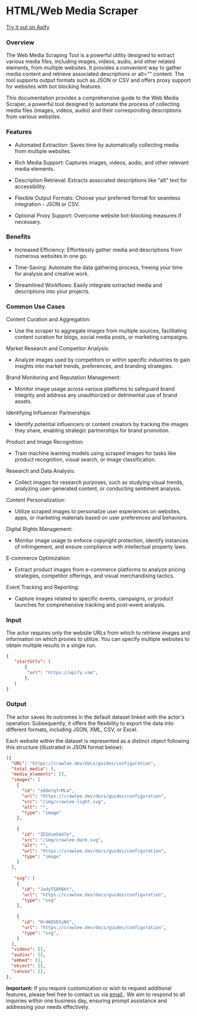 # HTML/Web Media Scraper
[Try it out on Apify](https://apify.com/aweworkz/html-web-media-scraper)



### Overview

The Web Media Scraping Tool is a powerful utility designed to extract various media files, including images, videos, audio, and other related elements, from multiple websites. It provides a convenient way to gather media content and retrieve associated descriptions or alt="" content. The tool supports output formats such as JSON or CSV and offers proxy support for websites with bot blocking features.

  

This documentation provides a comprehensive guide to the Web Media Scraper, a powerful tool designed to automate the process of collecting media files (images, videos, audio) and their corresponding descriptions from various websites.

  

### Features

- Automated Extraction: Saves time by automatically collecting media from multiple websites.

- Rich Media Support: Captures images, videos, audio, and other relevant media elements.

- Description Retrieval: Extracts associated descriptions like "alt" text for accessibility.

- Flexible Output Formats: Choose your preferred format for seamless integration - JSON or CSV.

- Optional Proxy Support: Overcome website bot-blocking measures if necessary.

  

### Benefits

- Increased Efficiency: Effortlessly gather media and descriptions from numerous websites in one go.

- Time-Saving: Automate the data gathering process, freeing your time for analysis and creative work.

- Streamlined Workflows: Easily integrate extracted media and descriptions into your projects.

  

### Common Use Cases


Content Curation and Aggregation:

- Use the scraper to aggregate images from multiple sources, facilitating content curation for blogs, social media posts, or marketing campaigns.

Market Research and Competitor Analysis:

- Analyze images used by competitors or within specific industries to gain insights into market trends, preferences, and branding strategies.

Brand Monitoring and Reputation Management:

- Monitor image usage across various platforms to safeguard brand integrity and address any unauthorized or detrimental use of brand assets.

Identifying Influencer Partnerships:

- Identify potential influencers or content creators by tracking the images they share, enabling strategic partnerships for brand promotion.

Product and Image Recognition:

- Train machine learning models using scraped images for tasks like product recognition, visual search, or image classification.

Research and Data Analysis:

- Collect images for research purposes, such as studying visual trends, analyzing user-generated content, or conducting sentiment analysis.

Content Personalization:

- Utilize scraped images to personalize user experiences on websites, apps, or marketing materials based on user preferences and behaviors.

Digital Rights Management:

- Monitor image usage to enforce copyright protection, identify instances of infringement, and ensure compliance with intellectual property laws.

E-commerce Optimization:

- Extract product images from e-commerce platforms to analyze pricing strategies, competitor offerings, and visual merchandising tactics.

Event Tracking and Reporting:

- Capture images related to specific events, campaigns, or product launches for comprehensive tracking and post-event analysis.

  

### Input
The actor requires only the website URLs from which to retrieve images and information on which proxies to utilize. You can specify multiple websites to obtain multiple results in a single run.
```json 
{
   "startUrls": [
       {
        "url": "https://apify.com",
       },
   ]
}
```

### Output
The actor saves its outcomes in the default dataset linked with the actor's operation. Subsequently, it offers the flexibility to export the data into different formats, including JSON, XML, CSV, or Excel.

Each website within the dataset is represented as a distinct object following this structure (illustrated in JSON format below):

```json
[{
  "URL": "https://crawlee.dev/docs/guides/configuration",
  "total_media": 5,
  "media_elements": [],
  "images": [
    {
      "id": "s6OotqTrMLa",
      "url": "https://crawlee.dev/docs/guides/configuration",
      "src": "/img/crawlee-light.svg",
      "alt": "",
      "type": "image"
    },
   
    {
      "id": "ZESUvm5A47e",
      "src": "/img/crawlee-dark.svg",
      "alt": "",
      "url": "https://crawlee.dev/docs/guides/configuration",
      "type": "image"
    }
  ],
  
   "svg": [
    {
      "id": "JwdyTS8P6Kt",
      "url": "https://crawlee.dev/docs/guides/configuration",
      "type": "svg"
    },
    
    {
      "id": "0r4WQSDIyNV",
      "url": "https://crawlee.dev/docs/guides/configuration",
      "type": "svg",
    }
  ],
  "videos": [],
  "audios": [],
  "embed": [],
  "object": [],
  "canvas": [],
},

```

**Important:** If you require customization or wish to request additional features, please feel free to contact us via <a href="mailto:holymark0001@gmail.com">email   </a>. We aim to respond to all inquiries within one business day, ensuring prompt assistance and addressing your needs effectively.
